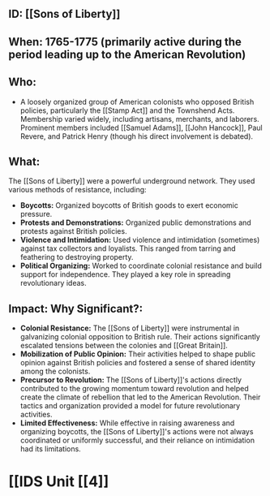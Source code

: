 ## ID: [[Sons of Liberty]] 
## When: 1765-1775 (primarily active during the period leading up to the American Revolution)

## Who: 
* A loosely organized group of American colonists who opposed British policies, particularly the [[Stamp Act]] and the Townshend Acts.  Membership varied widely, including artisans, merchants, and laborers.  Prominent members included [[Samuel Adams]], [[John Hancock]], Paul Revere, and Patrick Henry (though his direct involvement is debated).

## What: 
The [[Sons of Liberty]] were a powerful underground network. They used various methods of resistance, including:
* **Boycotts:**  Organized boycotts of British goods to exert economic pressure.
* **Protests and Demonstrations:**  Organized public demonstrations and protests against British policies.
* **Violence and Intimidation:**  Used violence and intimidation (sometimes) against tax collectors and loyalists.  This ranged from tarring and feathering to destroying property.
* **Political Organizing:**  Worked to coordinate colonial resistance and build support for independence.  They played a key role in spreading revolutionary ideas.

## Impact: Why Significant?:

* **Colonial Resistance:** The [[Sons of Liberty]] were instrumental in galvanizing colonial opposition to British rule. Their actions significantly escalated tensions between the colonies and [[Great Britain]].
* **Mobilization of Public Opinion:** Their activities helped to shape public opinion against British policies and fostered a sense of shared identity among the colonists.
* **Precursor to Revolution:** The [[Sons of Liberty]]'s actions directly contributed to the growing momentum toward revolution and helped create the climate of rebellion that led to the American Revolution.  Their tactics and organization provided a model for future revolutionary activities.
* **Limited Effectiveness:** While effective in raising awareness and organizing boycotts, the [[Sons of Liberty]]'s actions were not always coordinated or uniformly successful, and their reliance on intimidation had its limitations.


# [[IDS Unit [[4]]
